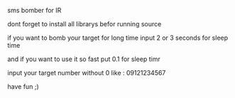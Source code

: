 sms bomber for IR

dont forget to install all librarys befor running source

if you want to bomb your target for long time input 2 or 3 seconds for sleep time

and if you want to use it so fast put 0.1 for sleep timr

input your target number without 0 like : 09121234567

have fun ;)

